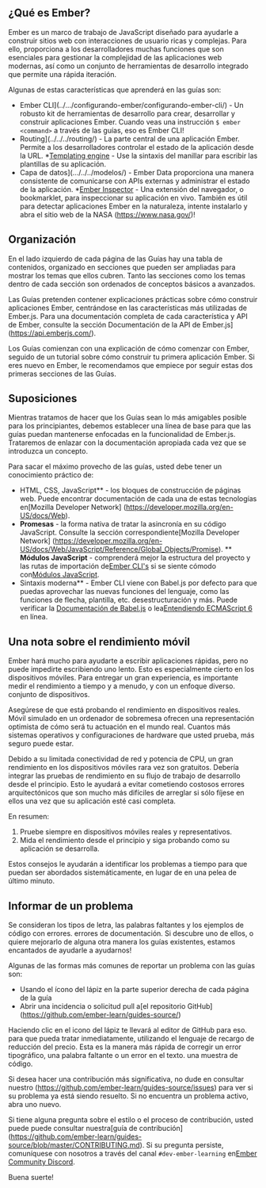 ## ¿Qué es Ember?

Ember es un marco de trabajo de JavaScript diseñado para ayudarle a construir sitios web con interacciones de usuario ricas y complejas.
Para ello, proporciona a los desarrolladores muchas funciones que son esenciales para gestionar la complejidad de las aplicaciones web modernas,
así como un conjunto de herramientas de desarrollo integrado que permite una rápida iteración.

Algunas de estas características que aprenderá en las guías son:

* Ember CLI](../.../configurando-ember/configurando-ember-cli/) - Un robusto kit de herramientas de desarrollo para crear, desarrollar y construir aplicaciones Ember. Cuando veas una instrucción `$ ember <command>` a través de las guías, eso es Ember CLI!
* Routing](../../../routing/) - La parte central de una aplicación Ember. Permite a los desarrolladores controlar el estado de la aplicación desde la URL.
*[Templating engine](../../../templates/handlebars-basics/) - Use la sintaxis del manillar para escribir las plantillas de su aplicación.
* Capa de datos](.../../../modelos/) - Ember Data proporciona una manera consistente de comunicarse con APIs externas y administrar el estado de la aplicación.
*[Ember Inspector](../../../ember-inspector/) - Una extensión del navegador, o bookmarklet, para inspeccionar su aplicación en vivo. También es útil para detectar aplicaciones Ember en la naturaleza, intente instalarlo y abra el sitio web de la NASA (https://www.nasa.gov/)!

## Organización

En el lado izquierdo de cada página de las Guías hay una tabla de contenidos,
organizado en secciones que pueden ser ampliadas para mostrar los temas
que ellos cubren. Tanto las secciones como los temas dentro de cada sección son
ordenados de conceptos básicos a avanzados.

Las Guías pretenden contener explicaciones prácticas sobre cómo
construir aplicaciones Ember, centrándose en las características más utilizadas de Ember.js.
Para una documentación completa de cada característica y API de Ember, consulte la sección
Documentación de la API de Ember.js] (https://api.emberjs.com/).

Los Guías comienzan con una explicación de cómo comenzar con Ember,
seguido de un tutorial sobre cómo construir tu primera aplicación Ember.
Si eres nuevo en Ember,
le recomendamos que empiece por seguir estas dos primeras secciones de las Guías.

## Suposiciones

Mientras tratamos de hacer que los Guías sean lo más amigables posible para los principiantes,
debemos establecer una línea de base para que las guías puedan mantenerse enfocadas en la funcionalidad de Ember.js.
Trataremos de enlazar con la documentación apropiada cada vez que se introduzca un concepto.

Para sacar el máximo provecho de las guías, usted debe tener un conocimiento práctico de:

* HTML, CSS, JavaScript** - los bloques de construcción de páginas web. Puede encontrar documentación de cada una de estas tecnologías en[Mozilla Developer Network] (https://developer.mozilla.org/en-US/docs/Web).
* **Promesas** - la forma nativa de tratar la asincronía en su código JavaScript. Consulte la sección correspondiente[Mozilla Developer Network] (https://developer.mozilla.org/en-US/docs/Web/JavaScript/Reference/Global_Objects/Promise).
** **Módulos JavaScript** - comprenderá mejor la estructura del proyecto y las rutas de importación de[Ember CLI's](https://ember-cli.com/) si se siente cómodo con[Módulos JavaScript](https://developer.mozilla.org/en-US/docs/Web/JavaScript/Guide/Modules).
* Sintaxis moderna** - Ember CLI viene con Babel.js por defecto para que puedas
aprovechar las nuevas funciones del lenguaje, como las funciones de flecha, plantilla, etc.
desestructuración y más. Puede verificar la
[Documentación de Babel.js](https://babeljs.io/docs/learn-es2015/) o lea[Entendiendo ECMAScript 6](https://leanpub.com/understandinges6/read) en línea.

## Una nota sobre el rendimiento móvil

Ember hará mucho para ayudarte a escribir aplicaciones rápidas, pero no puede impedirte
escribiendo uno lento. Esto es especialmente cierto en los dispositivos móviles. Para entregar un gran
experiencia, es importante medir el rendimiento a tiempo y a menudo, y con un enfoque diverso.
conjunto de dispositivos.

Asegúrese de que está probando el rendimiento en dispositivos reales. Móvil simulado
en un ordenador de sobremesa ofrecen una representación optimista de
cómo será tu actuación en el mundo real. Cuantos más sistemas operativos y
configuraciones de hardware que usted prueba, más seguro puede estar.

Debido a su limitada conectividad de red y potencia de CPU, un gran rendimiento en
los dispositivos móviles rara vez son gratuitos. Debería integrar las pruebas de rendimiento
en su flujo de trabajo de desarrollo desde el principio. Esto le ayudará a evitar
cometiendo costosos errores arquitectónicos que son mucho más difíciles de arreglar si sólo
fíjese en ellos una vez que su aplicación esté casi completa.

En resumen:

1. Pruebe siempre en dispositivos móviles reales y representativos.
2. Mida el rendimiento desde el principio y siga probando como su aplicación
   se desarrolla.

Estos consejos le ayudarán a identificar los problemas a tiempo para que puedan ser abordados sistemáticamente, en lugar de
en una pelea de último minuto.

## Informar de un problema

Se consideran los tipos de letra, las palabras faltantes y los ejemplos de código con errores.
errores de documentación. Si descubre uno de ellos, o quiere mejorarlo de alguna otra manera
los guías existentes, estamos encantados de ayudarle a ayudarnos!

Algunas de las formas más comunes de reportar un problema con las guías son:

* Usando el ícono del lápiz en la parte superior derecha de cada página de la guía
* Abrir una incidencia o solicitud pull a[el repositorio GitHub] (https://github.com/ember-learn/guides-source/)

Haciendo clic en el icono del lápiz te llevará al editor de GitHub para eso.
para que pueda tratar inmediatamente, utilizando el lenguaje de recargo de reducción del precio.
Esta es la manera más rápida de corregir un error tipográfico, una palabra faltante o un error en el texto.
una muestra de código.

Si desea hacer una contribución más significativa, no dude en consultar nuestro
(https://github.com/ember-learn/guides-source/issues) para ver si su problema ya está siendo resuelto. Si no encuentra un problema activo, abra uno nuevo.

Si tiene alguna pregunta sobre el estilo o el proceso de contribución, usted puede
puede consultar nuestra[guía de contribución] (https://github.com/ember-learn/guides-source/blob/master/CONTRIBUTING.md). Si su pregunta persiste, comuníquese con nosotros a través del canal `#dev-ember-learning` en[Ember Community Discord](https://discordapp.com/invite/zT3asNS).

Buena suerte!

